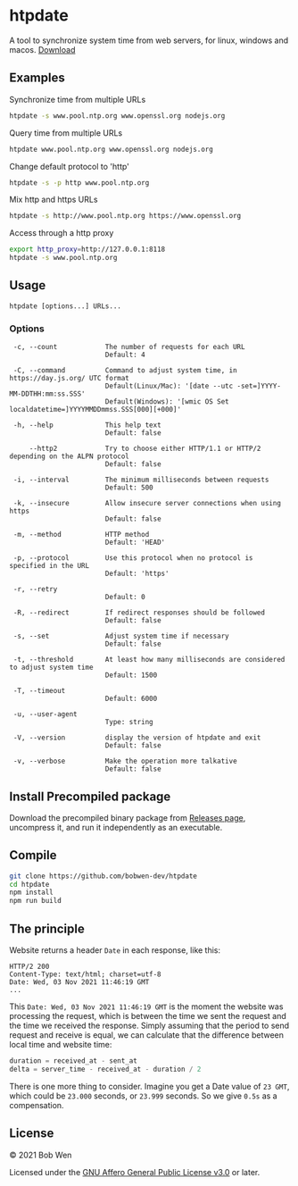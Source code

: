 # htpdate

A tool to synchronize system time from web servers, for linux, windows and macos. [Download](https://github.com/bobwen-dev/htpdate/releases)

## Examples

Synchronize time from multiple URLs

```bash
htpdate -s www.pool.ntp.org www.openssl.org nodejs.org
```

Query time from multiple URLs

```bash
htpdate www.pool.ntp.org www.openssl.org nodejs.org
```

Change default protocol to 'http'

```bash
htpdate -s -p http www.pool.ntp.org
```

Mix http and https URLs

```bash
htpdate -s http://www.pool.ntp.org https://www.openssl.org
```

Access through a http proxy

```bash
export http_proxy=http://127.0.0.1:8118
htpdate -s www.pool.ntp.org
```

## Usage

`htpdate [options...] URLs...`

### Options

```text
 -c, --count            The number of requests for each URL
                        Default: 4

 -C, --command          Command to adjust system time, in https://day.js.org/ UTC format
                        Default(Linux/Mac): '[date --utc -set=]YYYY-MM-DDTHH:mm:ss.SSS'
                        Default(Windows): '[wmic OS Set localdatetime=]YYYYMMDDmmss.SSS[000][+000]'

 -h, --help             This help text
                        Default: false

     --http2            Try to choose either HTTP/1.1 or HTTP/2 depending on the ALPN protocol
                        Default: false

 -i, --interval         The minimum milliseconds between requests
                        Default: 500

 -k, --insecure         Allow insecure server connections when using https
                        Default: false

 -m, --method           HTTP method
                        Default: 'HEAD'

 -p, --protocol         Use this protocol when no protocol is specified in the URL
                        Default: 'https'

 -r, --retry
                        Default: 0

 -R, --redirect         If redirect responses should be followed
                        Default: false

 -s, --set              Adjust system time if necessary
                        Default: false

 -t, --threshold        At least how many milliseconds are considered to adjust system time
                        Default: 1500

 -T, --timeout
                        Default: 6000

 -u, --user-agent
                        Type: string

 -V, --version          display the version of htpdate and exit
                        Default: false

 -v, --verbose          Make the operation more talkative
                        Default: false
```

## Install Precompiled package

Download the precompiled binary package from [Releases page](https://github.com/bobwen-dev/htpdate/releases), uncompress it, and run it independently as an executable.

## Compile

```bash
git clone https://github.com/bobwen-dev/htpdate
cd htpdate
npm install
npm run build
```

## The principle

Website returns a header `Date` in each response, like this:

```
HTTP/2 200
Content-Type: text/html; charset=utf-8
Date: Wed, 03 Nov 2021 11:46:19 GMT
...
```

This `Date: Wed, 03 Nov 2021 11:46:19 GMT` is the moment the website was processing the request, which is between the time we sent the request and the time we received the response. Simply assuming that the period to send request and receive is equal, we can calculate that the difference between local time and website time:

```js
duration = received_at - sent_at
delta = server_time - received_at - duration / 2
```

There is one more thing to consider. Imagine you get a Date value of `23 GMT`, which could be `23.000` seconds, or `23.999` seconds. So we give `0.5s` as a compensation.

## License

© 2021 Bob Wen

Licensed under the [GNU Affero General Public License v3.0](https://www.gnu.org/licenses/agpl-3.0.en.html) or later.
